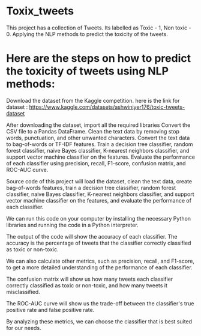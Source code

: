 # Toxix_tweets
This project has a collection of Tweets. Its labelled as Toxic - 1, Non toxic - 0. Applying the NLP methods to predict the toxicity of the tweets.
# Here are the steps on how to predict the toxicity of tweets using NLP methods:

Download the dataset from the Kaggle competition.
here is the link for dataset : https://www.kaggle.com/datasets/ashwiniyer176/toxic-tweets-dataset

After downloading the dataset, import all the required libraries
Convert the CSV file to a Pandas DataFrame.
Clean the text data by removing stop words, punctuation, and other unwanted characters.
Convert the text data to bag-of-words or TF-IDF features.
Train a decision tree classifier, random forest classifier, naive Bayes classifier, K-nearest neighbors classifier, and support vector machine classifier on the features.
Evaluate the performance of each classifier using precision, recall, F1-score, confusion matrix, and ROC-AUC curve.

Source code of this project will load the dataset, clean the text data, create bag-of-words features, train a decision tree classifier, random forest classifier, naive Bayes classifier, K-nearest neighbors classifier, and support vector machine classifier on the features, and evaluate the performance of each classifier.

We can run this code on your computer by installing the necessary Python libraries and running the code in a Python interpreter.

The output of the code will show the accuracy of each classifier. The accuracy is the percentage of tweets that the classifier correctly classified as toxic or non-toxic.

We can also calculate other metrics, such as precision, recall, and F1-score, to get a more detailed understanding of the performance of each classifier.

The confusion matrix will show us how many tweets each classifier correctly classified as toxic or non-toxic, and how many tweets it misclassified.

The ROC-AUC curve will show us the trade-off between the classifier's true positive rate and false positive rate.

By analyzing these metrics, we can choose the classifier that is best suited for our needs.
